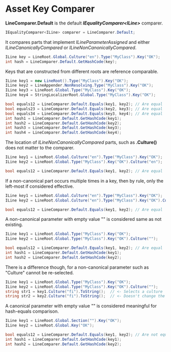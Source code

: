 # Asset Key Comparer

**LineComparer.Default** is the default **<i>IEqualityComparer&lt;ILine&gt;</i>** comparer.

```csharp
IEqualityComparer<ILine> comparer = LineComparer.Default;
```

It compares parts that implement *ILineParameterAssigned* and either *ILineCanonicallyCompared* or *ILineNonCanonicallyCompared*.

```csharp
ILine key = LineRoot.Global.Culture("en").Type("MyClass").Key("OK");
int hash = LineComparer.Default.GetHashCode(key);
```

Keys that are constructed from different roots are reference comparable. 

```csharp
ILine key1 = new LineRoot().Type("MyClass").Key("OK");
ILine key2 = LineAppender.NonResolving.Type("MyClass").Key("OK");
ILine key3 = LineRoot.Global.Type("MyClass").Key("OK");
ILine key4 = StringLocalizerRoot.Global.Type("MyClass").Key("OK");

bool equals12 = LineComparer.Default.Equals(key1, key2); // Are equal
bool equals23 = LineComparer.Default.Equals(key2, key3); // Are equal
bool equals34 = LineComparer.Default.Equals(key3, key4); // Are equal
int hash1 = LineComparer.Default.GetHashCode(key1);
int hash2 = LineComparer.Default.GetHashCode(key2);
int hash3 = LineComparer.Default.GetHashCode(key3);
int hash4 = LineComparer.Default.GetHashCode(key4);
```

The location of *ILineNonCanonicallyCompared* parts, such as **.Culture()** does not matter to the comparer.

```csharp
ILine key1 = LineRoot.Global.Culture("en").Type("MyClass").Key("OK");
ILine key2 = LineRoot.Global.Type("MyClass").Key("OK").Culture("en");

bool equals12 = LineComparer.Default.Equals(key1, key2); // Are equal
```

If a non-canonical part occurs multiple times in a key, then by rule, only the left-most if considered effective.

```csharp
ILine key1 = LineRoot.Global.Culture("en").Type("MyClass").Key("OK");
ILine key2 = LineRoot.Global.Culture("en").Type("MyClass").Key("OK").Culture("de");

bool equals12 = LineComparer.Default.Equals(key1, key2); // Are equal
```

A non-canonical parameter with empty value "" is considered same as not existing.

```csharp
ILine key1 = LineRoot.Global.Type("MyClass").Key("OK");
ILine key2 = LineRoot.Global.Type("MyClass").Key("OK").Culture("");

bool equals12 = LineComparer.Default.Equals(key1, key2); // Are equal
int hash1 = LineComparer.Default.GetHashCode(key1);
int hash2 = LineComparer.Default.GetHashCode(key2);
```

There is a difference though, for a non-canonical parameter such as "Culture" cannot be re-selected.

```csharp
ILine key1 = LineRoot.Global.Type("MyClass").Key("OK");
ILine key2 = LineRoot.Global.Type("MyClass").Key("OK").Culture("");
string str1 = key1.Culture("fi").ToString();  // <- Selects a culture
string str2 = key2.Culture("fi").ToString();  // <- Doesn't change the effective culture
```

A canonical parameter with empty value "" is considered meaningful for hash-equals comparison.

```csharp
ILine key1 = LineRoot.Global.Section("").Key("OK");
ILine key2 = LineRoot.Global.Key("OK");

bool equals12 = LineComparer.Default.Equals(key1, key2); // Are not equal
int hash1 = LineComparer.Default.GetHashCode(key1);
int hash2 = LineComparer.Default.GetHashCode(key2);
```

